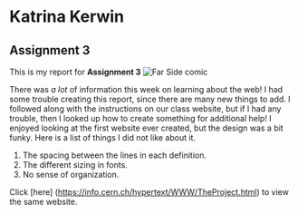# Katrina Kerwin
## Assignment 3
This is my report for **Assignment 3**
![Far Side comic](https://screenrant.com/best-far-side-comics-dogs-act-like-humans/)

There was *a lot* of information this week on learning about the web! I had some trouble creating this report, since there are many new things to add. I followed along with the instructions on our class website, but if I had any trouble, then I looked up how to create something for additional help! I enjoyed looking at the first website ever created, but the design was a bit funky. Here is a list of things I did not like about it.
1. The spacing between the lines in each definition.
2. The different sizing in fonts.
3. No sense of organization.

Click [here] (https://info.cern.ch/hypertext/WWW/TheProject.html) to view the same website.
